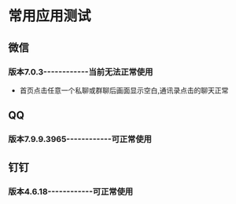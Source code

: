 # 常用应用测试
## 微信
### 版本7.0.3------------当前无法正常使用
- 首页点击任意一个私聊或群聊后画面显示空白,通讯录点击的聊天正常

## QQ
### 版本7.9.9.3965------------可正常使用

## 钉钉
### 版本4.6.18------------可正常使用

